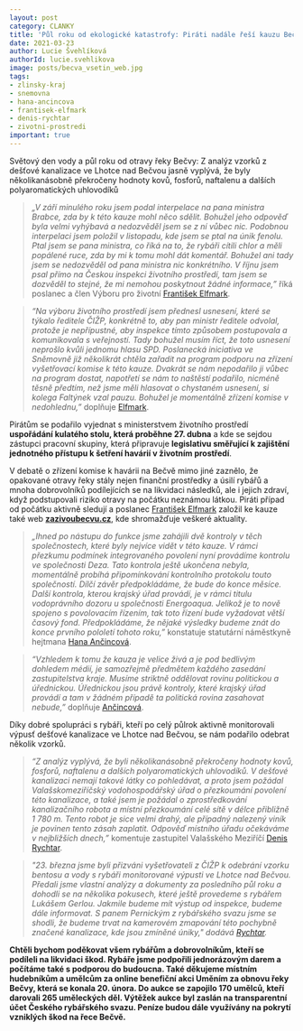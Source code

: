 ```yaml
---
layout: post
category: CLANKY
title: 'Půl roku od ekologické katastrofy: Piráti nadále řeší kauzu Bečva'
date: 2021-03-23
author: Lucie Švehlíková
authorId: lucie.svehlikova
image: posts/becva_vsetin_web.jpg
tags: 
- zlinsky-kraj
- snemovna
- hana-ancincova
- frantisek-elfmark
- denis-rychtar
- zivotni-prostredi
important: true
---
```


Světový den vody a půl roku od otravy řeky Bečvy: Z analýz vzorků z dešťové kanalizace ve Lhotce nad Bečvou jasně vyplývá, že byly několikanásobně překročeny hodnoty kovů, fosforů, naftalenu a dalších polyaromatických uhlovodíků

> *„V září minulého roku jsem podal interpelace na pana ministra Brabce, zda by k této kauze mohl něco sdělit. Bohužel jeho odpověď byla velmi vyhýbavá a nedozvěděl jsem se z ní vůbec nic. Podobnou interpelaci jsem položil v listopadu, kde jsem se ptal na únik fenolu. Ptal jsem se pana ministra, co říká na to, že rybáři cítili chlor a měli popálené ruce, zda by mi k tomu mohl dát komentář. Bohužel ani tady jsem se nedozvěděl od pana ministra nic konkrétního. V říjnu jsem psal přímo na Českou inspekci životního prostředí, tam jsem se dozvěděl to stejné, že mi nemohou poskytnout žádné informace,”* říká poslanec a člen Výboru pro životní [František Elfmark](https://zlinsky.pirati.cz/lide/frantisek-elfmark/).
> 

> *“Na výboru životního prostředí jsem přednesl usnesení, které se týkalo ředitele ČIŽP, konkrétně to, aby pan ministr ředitele odvolal, protože je nepřípustné, aby inspekce tímto způsobem postupovala a komunikovala s veřejností. Tady bohužel musím říct, že toto usnesení neprošlo kvůli jednomu hlasu SPD. Poslanecká iniciativa ve Sněmovně již několikrát chtěla zařadit na program podporu na zřízení vyšetřovací komise k této kauze. Dvakrát se nám nepodařilo ji vůbec na program dostat, napotřetí se nám to naštěstí podařilo, nicméně těsně předtím, než jsme měli hlasovat o chystaném usnesení, si kolega Faltýnek vzal pauzu. Bohužel je momentálně zřízení komise v nedohlednu,”* doplňuje [Elfmark](https://zlinsky.pirati.cz/lide/frantisek-elfmark/).
> 

Pirátům se podařilo vyjednat s ministerstvem životního prostředí **uspořádání kulatého stolu, která proběhne 27. dubna** a kde se sejdou zástupci pracovní skupiny, která připravuje **legislativu směřující k zajištění jednotného přístupu k šetření havárií v životním prostředí**.

V debatě o zřízení komise k havárii na Bečvě mimo jiné zaznělo, že opakované otravy řeky stály nejen finanční prostředky a úsilí rybářů a mnoha dobrovolníků podílejících se na likvidaci následků, ale i jejich zdraví, když podstupovali riziko otravy na počátku neznámou látkou. Piráti případ od počátku aktivně sledují a poslanec [František Elfmark](https://zlinsky.pirati.cz/lide/frantisek-elfmark/) založil ke kauze také web **[zazivoubecvu.cz](https://zazivoubecvu.cz/)**, kde shromažďuje veškeré aktuality.

> *„Ihned po nástupu do funkce jsme zahájili dvě kontroly v těch společnostech, které byly nejvíce vidět v této kauze. V rámci přezkumu podmínek integrovaného povolení nyní provádíme kontrolu ve společnosti Deza. Tato kontrola ještě ukončena nebyla, momentálně probíhá připomínkování kontrolního protokolu touto společností. Dílčí závěr předpokládáme, že bude do konce měsíce. Další kontrola, kterou krajský úřad provádí, je v rámci titulu vodoprávního dozoru u společnosti Energoaqua. Jelikož je to nově spojeno s povolovacím řízením, tak toto řízení bude vyžadovat větší časový fond. Předpokládáme, že nějaké výsledky budeme znát do konce prvního pololetí tohoto roku,”* konstatuje statutární náměstkyně hejtmana [Hana Ančincová](https://zlinsky.pirati.cz/lide/hana-ancincova/). 

> *“Vzhledem k tomu že kauza je velice živá a je pod bedlivým dohledem médií, je samozřejmě předmětem každého zasedání zastupitelstva kraje. Musíme striktně oddělovat rovinu politickou a úřednickou. Úřednickou jsou právě kontroly, které krajský úřad provádí a tam v žádném případě ta politická rovina zasahovat nebude,”* doplňuje [Ančincová](https://zlinsky.pirati.cz/lide/hana-ancincova/).
> 

Díky dobré spolupráci s rybáři, kteří po celý půlrok aktivně monitorovali výpusť dešťové kanalizace ve Lhotce nad Bečvou, se nám podařilo odebrat několik vzorků.

> *“Z analýz vyplývá, že byli několikanásobně překročeny hodnoty kovů, fosforů, naftalenu a dalších polyaromatických uhlovodíků. V dešťové kanalizaci nemají takové látky co pohledávat, a proto jsem požádal Valašskomeziříčský vodohospodářský úřad o přezkoumání povolení této kanalizace, a také jsem je požádal o zprostředkování kanalizačního robota a místní přezkoumání celé sítě v délce přibližně 1 780 m. Tento robot je sice velmi drahý, ale případný nalezený viník je povinen tento zásah zaplatit. Odpověď místního úřadu očekáváme v nejbližších dnech,”* komentuje zastupitel Valašského Meziříčí [Denis Rychtar](https://zlinsky.pirati.cz/lide/denis-rychtar/).
> 

> *"23. března jsme byli přizváni vyšetřovateli z ČIŽP k odebrání vzorku bentosu a vody s rybáři monitorované výpusti ve Lhotce nad Bečvou. Předali jsme vlastní analýzy a dokumenty za posledního půl roku a dohodli se na několika pokusech, které ještě provedeme s rybářem Lukášem Gerlou. Jakmile budeme mít výstup od inspekce, budeme dále informovat. S panem Pernickým z rybářského svazu jsme se shodli, že budeme trvat na kamerovém zmapování této pochybně značené kanalizace, kde jsou zmíněné úniky," dodává [Rychtar](https://zlinsky.pirati.cz/lide/denis-rychtar/).*
> 


**Chtěli bychom poděkovat všem rybářům a dobrovolníkům, kteří se podíleli na likvidaci škod. Rybáře jsme podpořili jednorázovým darem a počítáme také s podporou do budoucna. Také děkujeme místním hudebníkům a umělcům za online benefiční akci Uměním za obnovu řeky Bečvy, která se konala 20. února. Do aukce se zapojilo 170 umělců, kteří darovali 265 uměleckých děl. Výtěžek aukce byl zaslán na transparentní účet Českého rybářského svazu. Peníze budou dále využívány na pokrytí vzniklých škod na řece Bečvě.**
